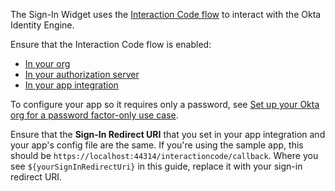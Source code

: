 The Sign-In Widget uses the [Interaction Code flow](/docs/concepts/interaction-code/) to interact with the Okta Identity Engine.

Ensure that the Interaction Code flow is enabled:

* [In your org](/docs/guides/implement-grant-type/interactioncode/main/#enable-interaction-code-grant-for-your-org)
* [In your authorization server](/docs/guides/oie-embedded-common-org-setup/aspnet/main/#update-the-default-custom-authorization-server)
* [In your app integration](/docs/guides/oie-embedded-common-org-setup/aspnet/main/#create-an-application)

To configure your app so it requires only a password, see [Set up your Okta org for a password factor-only use case](/docs/guides/oie-embedded-common-org-setup/aspnet/main/#set-up-your-okta-org-for-a-password-factor-only-use-case).

Ensure that the **Sign-In Redirect URI** that you set in your app integration and your app's config file are the same. If you're using the sample app, this should be `https://localhost:44314/interactioncode/callback`. Where you see `${yourSignInRedirectUri}` in this guide, replace it with your sign-in redirect URI.

